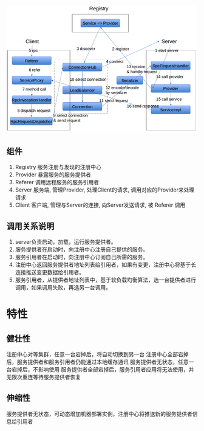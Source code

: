 
![rpc-flow](img/rpc-flow.png)

## 组件
1. Registry	服务注册与发现的注册中心
2. Provider	暴露服务的服务提供者
3. Referer	调用远程服务的服务引用者
4. Server 服务端, 管理Provider, 处理Client的请求, 调用对应的Provider来处理请求
5. Client 客户端, 管理与Server的连接, 向Server发送请求, 被 Referer 调用


## 调用关系说明
1. server负责启动，加载，运行服务提供者。
2. 服务提供者在启动时，向注册中心注册自己提供的服务。
3. 服务引用者在启动时，向注册中心订阅自己所需的服务。
4. 注册中心返回服务提供者地址列表给引用者，如果有变更，注册中心将基于长连接推送变更数据给引用者。
5. 服务引用者，从提供者地址列表中，基于软负载均衡算法，选一台提供者进行调用，如果调用失败，再选另一台调用。


# 特性

## 健壮性
注册中心对等集群，任意一台宕掉后，将自动切换到另一台
注册中心全部宕掉后，服务提供者和服务引用者仍能通过本地缓存通讯
服务提供者无状态，任意一台宕掉后，不影响使用
服务提供者全部宕掉后，服务引用者应用将无法使用，并无限次重连等待服务提供者恢复

## 伸缩性
服务提供者无状态，可动态增加机器部署实例，注册中心将推送新的服务提供者信息给引用者
